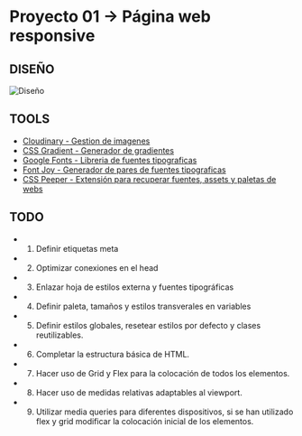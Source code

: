 # Proyecto 01 -> Página web responsive

## DISEÑO

![Diseño](https://res.cloudinary.com/dfnh5hecu/image/upload/v1676296342/The%20Bad%20Batch/screencapture-127-0-0-1-5500-2-proyectoHTMLCSS-index-html-2023-02-10-16_14_31_fcps8u.png)

## TOOLS

- [Cloudinary - Gestion de imagenes](https://cloudinary.com/)
- [CSS Gradient - Generador de gradientes](https://cssgradient.io/)
- [Google Fonts - Libreria de fuentes tipograficas](https://fonts.google.com/knowledge)
- [Font Joy - Generador de pares de fuentes tipograficas](https://fontjoy.com/)
- [CSS Peeper - Extensión para recuperar fuentes, assets y paletas de webs](https://chrome.google.com/webstore/detail/css-peeper/mbnbehikldjhnfehhnaidhjhoofhpehk)

## TODO

- 1. Definir etiquetas meta
- 2. Optimizar conexiones en el head
- 3. Enlazar hoja de estilos externa y fuentes tipográficas
- 4. Definir paleta, tamaños y estilos transverales en variables
- 5. Definir estilos globales, resetear estilos por defecto y clases reutilizables.
- 6. Completar la estructura básica de HTML.
- 7. Hacer uso de Grid y Flex para la colocación de todos los elementos.
- 8. Hacer uso de medidas relativas adaptables al viewport.
- 9. Utilizar media queries para diferentes dispositivos, si se han utilizado flex y grid modificar la colocación inicial de los elementos.
